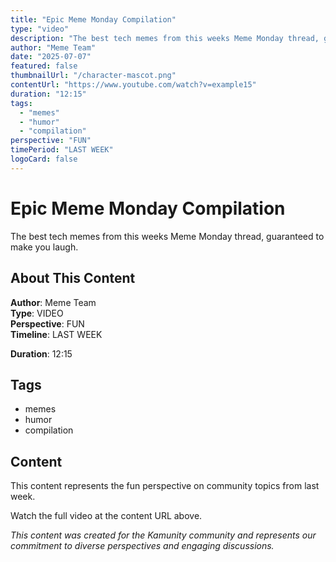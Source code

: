 ```yaml
---
title: "Epic Meme Monday Compilation"
type: "video"
description: "The best tech memes from this weeks Meme Monday thread, guaranteed to make you laugh."
author: "Meme Team"
date: "2025-07-07"
featured: false
thumbnailUrl: "/character-mascot.png"
contentUrl: "https://www.youtube.com/watch?v=example15"
duration: "12:15"
tags:
  - "memes"
  - "humor"
  - "compilation"
perspective: "FUN"
timePeriod: "LAST WEEK"
logoCard: false
---
```

# Epic Meme Monday Compilation

The best tech memes from this weeks Meme Monday thread, guaranteed to make you laugh.

## About This Content

**Author**: Meme Team  
**Type**: VIDEO  
**Perspective**: FUN  
**Timeline**: LAST WEEK  

**Duration**: 12:15  

## Tags

- memes
- humor
- compilation

## Content

This content represents the fun perspective on community topics from last week. 

Watch the full video at the content URL above.




*This content was created for the Kamunity community and represents our commitment to diverse perspectives and engaging discussions.*
